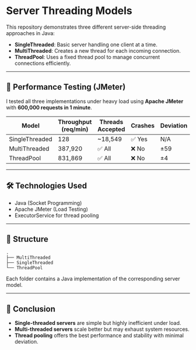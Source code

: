 # Server Threading Models

This repository demonstrates three different server-side threading approaches in Java:

- **SingleThreaded**: Basic server handling one client at a time.
- **MultiThreaded**: Creates a new thread for each incoming connection.
- **ThreadPool**: Uses a fixed thread pool to manage concurrent connections efficiently.

---

## 🧪 Performance Testing (JMeter)

I tested all three implementations under heavy load using **Apache JMeter** with **600,000 requests in 1 minute**.

| Model          | Throughput (req/min) | Threads Accepted | Crashes | Deviation |
|----------------|----------------------|------------------|---------|-----------|
| SingleThreaded | 128                  | ~18,549          | ✅ Yes  | N/A       |
| MultiThreaded  | 387,920              | ✅ All           | ❌ No   | ±59       |
| ThreadPool     | 831,869              | ✅ All           | ❌ No   | ±4        |

---

## 🛠️ Technologies Used

- Java (Socket Programming)
- Apache JMeter (Load Testing)
- ExecutorService for thread pooling

---

## 📂 Structure

```
.
├── MultiThreaded
├── SingleThreaded
└── ThreadPool
```

Each folder contains a Java implementation of the corresponding server model.

---

## 📌 Conclusion

- **Single-threaded servers** are simple but highly inefficient under load.
- **Multi-threaded servers** scale better but may exhaust system resources.
- **Thread pooling** offers the best performance and stability with minimal deviation.
